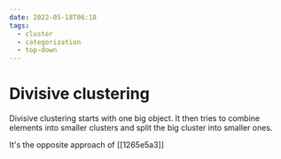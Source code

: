 ```yaml
---
date: 2022-05-18T06:18
tags:
  - cluster 
  - categorization
  - top-down
---
```


# Divisive clustering

Divisive clustering starts with one big object. It then tries to combine elements into smaller clusters and split the big cluster into smaller ones. 

It's the opposite approach of [[1265e5a3]]
